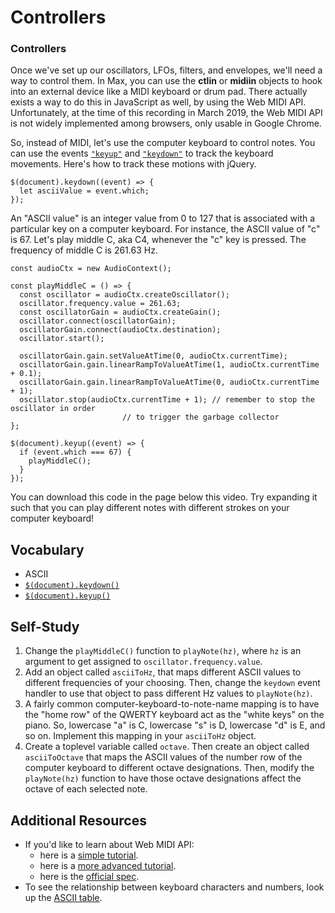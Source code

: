# Controllers

### Controllers

Once we've set up our oscillators, LFOs, filters, and envelopes, we'll need a
way to control them.  In Max, you can use the **ctlin** or **midiin** objects
to hook into an external device like a MIDI keyboard or drum pad.  There
actually exists a way to do this in JavaScript as well, by using the Web MIDI
API.  Unfortunately, at the time of this recording in March 2019, the Web MIDI
API is not widely implemented among browsers, only usable in Google Chrome.

So, instead of MIDI, let's use the computer keyboard to control notes.  You can
use the events [`"keyup"`](https://api.jquery.com/keyup/) and
[`"keydown"`](https://api.jquery.com/keydown/) to track the keyboard movements.
Here's how to track these motions with jQuery.

	$(document).keydown((event) => {
	  let asciiValue = event.which;
	});

An "ASCII value" is an integer value from 0 to 127 that is associated with a
particular key on a computer keyboard.  For instance, the ASCII value of "c" is
67.  Let's play middle C, aka C4, whenever the "c" key is pressed.  The
frequency of middle C is 261.63 Hz.

	const audioCtx = new AudioContext();

	const playMiddleC = () => {
	  const oscillator = audioCtx.createOscillator();
	  oscillator.frequency.value = 261.63;
	  const oscillatorGain = audioCtx.createGain();
	  oscillator.connect(oscillatorGain);
	  oscillatorGain.connect(audioCtx.destination);
	  oscillator.start();

	  oscillatorGain.gain.setValueAtTime(0, audioCtx.currentTime);
	  oscillatorGain.gain.linearRampToValueAtTime(1, audioCtx.currentTime + 0.1);
	  oscillatorGain.gain.linearRampToValueAtTime(0, audioCtx.currentTime + 1);
	  oscillator.stop(audioCtx.currentTime + 1); // remember to stop the oscillator in order
						     // to trigger the garbage collector 
	};

	$(document).keyup((event) => {
	  if (event.which === 67) {
	    playMiddleC();
	  }
	});

You can download this code in the page below this video.  Try expanding it such
that you can play different notes with different strokes on your computer
keyboard!


## Vocabulary

* ASCII
* [`$(document).keydown()`](https://api.jquery.com/keydown/)
* [`$(document).keyup()`](https://api.jquery.com/keyup/)


## Self-Study

1. Change the `playMiddleC()` function to `playNote(hz)`, where `hz` is an
   argument to get assigned to `oscillator.frequency.value`.
2. Add an object called `asciiToHz`, that maps different ASCII values to
   different frequencies of your choosing.  Then, change the `keydown` event
   handler to use that object to pass different Hz values to `playNote(hz)`.
3. A fairly common computer-keyboard-to-note-name mapping is to have the "home
   row" of the QWERTY keyboard act as the "white keys" on the piano.  So,
   lowercase "a" is C, lowercase "s" is D, lowercase "d" is E, and so on.
   Implement this mapping in your `asciiToHz` object.
4. Create a toplevel variable called `octave`.  Then create an object called
   `asciiToOctave` that maps the ASCII values of the number row of the computer
   keyboard to different octave designations.  Then, modify the `playNote(hz)`
   function to have those octave designations affect the octave of each
   selected note.


## Additional Resources

- If you'd like to learn about Web MIDI API:
  - here is a [simple tutorial](https://www.keithmcmillen.com/blog/making-music-in-the-browser-web-midi-api/).
  - here is a [more advanced tutorial](https://www.smashingmagazine.com/2018/03/web-midi-api/).
  - here is the [official spec](https://www.w3.org/TR/webmidi/).
- To see the relationship between keyboard characters and numbers, look up the
  [ASCII table](http://www.asciitable.com/).
